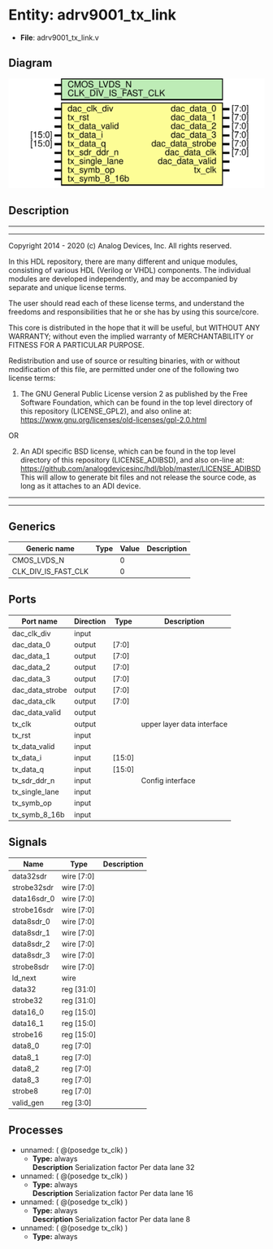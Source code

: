 # Entity: adrv9001_tx_link

- **File**: adrv9001_tx_link.v
## Diagram

![Diagram](adrv9001_tx_link.svg "Diagram")
## Description

 ***************************************************************************
 ***************************************************************************
 Copyright 2014 - 2020 (c) Analog Devices, Inc. All rights reserved.

 In this HDL repository, there are many different and unique modules, consisting
 of various HDL (Verilog or VHDL) components. The individual modules are
 developed independently, and may be accompanied by separate and unique license
 terms.

 The user should read each of these license terms, and understand the
 freedoms and responsibilities that he or she has by using this source/core.

 This core is distributed in the hope that it will be useful, but WITHOUT ANY
 WARRANTY; without even the implied warranty of MERCHANTABILITY or FITNESS FOR
 A PARTICULAR PURPOSE.

 Redistribution and use of source or resulting binaries, with or without modification
 of this file, are permitted under one of the following two license terms:

   1. The GNU General Public License version 2 as published by the
      Free Software Foundation, which can be found in the top level directory
      of this repository (LICENSE_GPL2), and also online at:
      <https://www.gnu.org/licenses/old-licenses/gpl-2.0.html>

 OR

   2. An ADI specific BSD license, which can be found in the top level directory
      of this repository (LICENSE_ADIBSD), and also on-line at:
      https://github.com/analogdevicesinc/hdl/blob/master/LICENSE_ADIBSD
      This will allow to generate bit files and not release the source code,
      as long as it attaches to an ADI device.

 ***************************************************************************
 ***************************************************************************

## Generics

| Generic name        | Type | Value | Description |
| ------------------- | ---- | ----- | ----------- |
| CMOS_LVDS_N         |      | 0     |             |
| CLK_DIV_IS_FAST_CLK |      | 0     |             |
## Ports

| Port name       | Direction | Type   | Description                 |
| --------------- | --------- | ------ | --------------------------- |
| dac_clk_div     | input     |        |                             |
| dac_data_0      | output    | [7:0]  |                             |
| dac_data_1      | output    | [7:0]  |                             |
| dac_data_2      | output    | [7:0]  |                             |
| dac_data_3      | output    | [7:0]  |                             |
| dac_data_strobe | output    | [7:0]  |                             |
| dac_data_clk    | output    | [7:0]  |                             |
| dac_data_valid  | output    |        |                             |
| tx_clk          | output    |        |  upper layer data interface |
| tx_rst          | input     |        |                             |
| tx_data_valid   | input     |        |                             |
| tx_data_i       | input     | [15:0] |                             |
| tx_data_q       | input     | [15:0] |                             |
| tx_sdr_ddr_n    | input     |        |  Config interface           |
| tx_single_lane  | input     |        |                             |
| tx_symb_op      | input     |        |                             |
| tx_symb_8_16b   | input     |        |                             |
## Signals

| Name        | Type       | Description |
| ----------- | ---------- | ----------- |
| data32sdr   | wire [7:0] |             |
| strobe32sdr | wire [7:0] |             |
| data16sdr_0 | wire [7:0] |             |
| strobe16sdr | wire [7:0] |             |
| data8sdr_0  | wire [7:0] |             |
| data8sdr_1  | wire [7:0] |             |
| data8sdr_2  | wire [7:0] |             |
| data8sdr_3  | wire [7:0] |             |
| strobe8sdr  | wire [7:0] |             |
| ld_next     | wire       |             |
| data32      | reg [31:0] |             |
| strobe32    | reg [31:0] |             |
| data16_0    | reg [15:0] |             |
| data16_1    | reg [15:0] |             |
| strobe16    | reg [15:0] |             |
| data8_0     | reg [7:0]  |             |
| data8_1     | reg [7:0]  |             |
| data8_2     | reg [7:0]  |             |
| data8_3     | reg [7:0]  |             |
| strobe8     | reg [7:0]  |             |
| valid_gen   | reg [3:0]  |             |
## Processes
- unnamed: ( @(posedge tx_clk) )
  - **Type:** always
</br>**Description**
 Serialization factor Per data lane 32 
- unnamed: ( @(posedge tx_clk) )
  - **Type:** always
</br>**Description**
 Serialization factor Per data lane 16 
- unnamed: ( @(posedge tx_clk) )
  - **Type:** always
</br>**Description**
 Serialization factor Per data lane 8 
- unnamed: ( @(posedge tx_clk) )
  - **Type:** always
